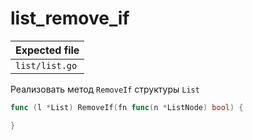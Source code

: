 # list_remove_if

| Expected file  |
| -------------- |
| `list/list.go` |

Реализовать метод `RemoveIf` структуры `List`

```go
func (l *List) RemoveIf(fn func(n *ListNode) bool) {

}
```
